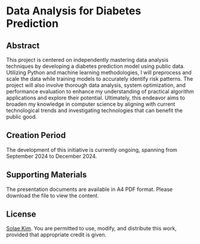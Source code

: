 # Data Analysis for Diabetes Prediction
## Abstract
This project is centered on independently mastering data analysis techniques by developing a diabetes prediction model using public data. Utilizing Python and machine learning methodologies, I will preprocess and scale the data while training models to accurately identify risk patterns. The project will also involve thorough data analysis, system optimization, and performance evaluation to enhance my understanding of practical algorithm applications and explore their potential. Ultimately, this endeavor aims to broaden my knowledge in computer science by aligning with current technological trends and investigating technologies that can benefit the public good.
## Creation Period
The development of this initiative is currently ongoing, spanning from September 2024 to December 2024.
## Supporting Materials
The presentation documents are available in A4 PDF format. Please download the file to view the content.
## License
[Solae Kim](https://github.com/solaecloud/). You are permitted to use, modify, and distribute this work, provided that appropriate credit is given.
